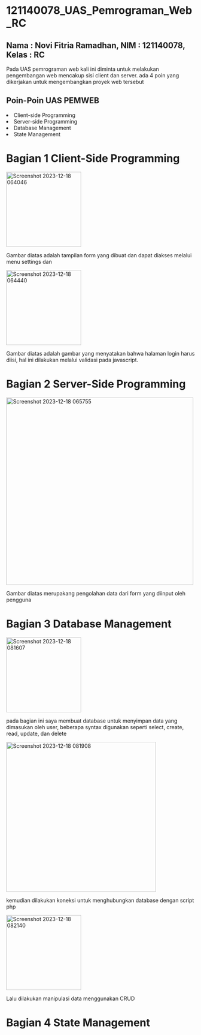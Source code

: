 # 121140078_UAS_Pemrograman_Web_RC
## Nama : Novi Fitria Ramadhan, NIM : 121140078, Kelas : RC 

<P> Pada UAS pemrograman web kali ini diminta untuk melakukan pengembangan web mencakup sisi client dan server. ada 4 poin yang dikerjakan untuk mengembangkan proyek web tersebut </P>

<h2> Poin-Poin UAS PEMWEB </h2>
<li> Client-side Programming </li>
<li> Server-side Programming </li>
<li> Database Management </li>
<li> State Management </li>

# Bagian 1 Client-Side Programming 
<img width="200" alt="Screenshot 2023-12-18 064046" src= "https://github.com/121140078-NoviFitria/121140078_UAS_Pemrograman_Web_RC/assets/133131095/e6d86696-d98d-464f-a466-537435f59113">

<P> Gambar diatas adalah tampilan form yang dibuat dan dapat diakses melalui menu settings dan </P>

<img width="200" alt="Screenshot 2023-12-18 064440" src="https://github.com/121140078-NoviFitria/121140078_UAS_Pemrograman_Web_RC/assets/133131095/347e32f6-21ab-4db1-b239-ced3554c05e1">

<p> Gambar diatas adalah gambar yang menyatakan bahwa halaman login harus diisi, hal ini dilakukan melalui validasi pada javascript. </p>

# Bagian 2 Server-Side Programming 
<img width="500" alt="Screenshot 2023-12-18 065755" src="https://github.com/121140078-NoviFitria/121140078_UAS_Pemrograman_Web_RC/assets/133131095/d7ee0783-7073-4773-9700-91022a68ae29">
<p> Gambar diatas merupakang pengolahan data dari form yang diinput oleh pengguna </p>

# Bagian 3 Database Management 
<img width=200 alt="Screenshot 2023-12-18 081607" src="https://github.com/121140078-NoviFitria/121140078_UAS_Pemrograman_Web_RC/assets/133131095/663a376c-b1fd-4bfd-9e42-ba956b7fe25e">

<p> pada bagian ini saya membuat database untuk menyimpan data yang dimasukan oleh user, beberapa syntax digunakan seperti select, create, read, update, dan delete </p>

<img width=400 alt="Screenshot 2023-12-18 081908" src="https://github.com/121140078-NoviFitria/121140078_UAS_Pemrograman_Web_RC/assets/133131095/4dd66854-4bf4-444f-84be-a63c2446a566"> 

<p> kemudian dilakukan koneksi untuk menghubungkan database dengan script php</p>

<img width=200 alt="Screenshot 2023-12-18 082140" src="https://github.com/121140078-NoviFitria/121140078_UAS_Pemrograman_Web_RC/assets/133131095/46832c98-a80f-4f54-bf24-2334934861b0"> 
<p> Lalu dilakukan manipulasi data menggunakan CRUD </p>

# Bagian 4 State Management
